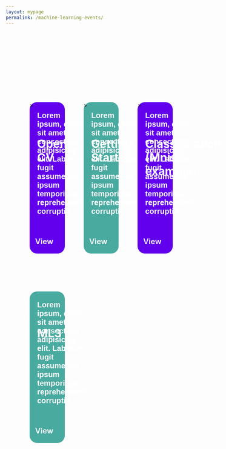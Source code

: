 ```yaml
---
layout: mypage
permalink: /machine-learning-events/
---
```


<style>
    .event-container{
        margin-top: 200px;
        display: grid;
        grid-template-columns: 1fr 1fr 1fr;
        max-width: 75%;
        column-gap: 50px;
        row-gap: 100px;
        margin-left: auto;
        margin-right: auto;
    }
    .event-container .box-event{
        grid-column: auto;
        width: 100%;
        height: 400px;
        border-radius: 20px;
        justify-content: center;
        position: relative;
    }
    .box-event h1{
        position: absolute;
        top: 50px;
        left: 20px;
        color: #ffffff;
        font-size: 30px;
    }
    .box-event p{
        position: absolute;
        bottom: 80px;
        left: 20px;
        color: #ffffff;
        font-weight: 600;
        font-size: 20px;
        font-family: Arial, Helvetica, sans-serif;
        padding-right: 20px;
    }
    .box-event i{
        position: absolute;
        bottom: 20px;
        right: 100px;
        color: #ffffff;
        font-size: 40px;
    animation: right 2s ease infinite;
    }

    @keyframes right{
        0%,20%,50%,80%,100%{
            transform: translateX(0);
        }
        40%{
            transform: translateX(-30px);
        }
        60%{
            transform: translateX(-15px);
        }
    }
    .box-event a{
        position: absolute;
        right: 30px;
        bottom: 20px;
        font-size: 20px;
        color: #ffffff;
        text-decoration: none;
        font-weight: 600;
    }
    .box-event:nth-child(odd){
        background-color: #6200ee;
    }
    .box-event:nth-child(even){
        background-color: #49aaa0;
    }

    @media(max-width: 767px){
        .event-container{
        margin-top: 100px;
        display: grid;
        grid-template-columns: 1fr;
        max-width: 80%;
        row-gap: 20px;
        }
        .box-event h1{
            font-size: 25px;
        }
        .box-event p{
            font-size: 20px;
        }
    }
</style>

<div class="event-container">
    <div class="box-event">
        <h1>Open CV </h1>
        <p>Lorem ipsum, dolor sit amet consectetur adipisicing elit. Laborum fugit assumenda ipsum temporibus reprehenderit corrupti?</p>>
        <i class="fa fa-angle-right"></i><a href="/events/gaming-using-python">View</a>
    </div>
    <div class="box-event">
        <h1>Getting Started</h1>
        <p>Lorem ipsum, dolor sit amet consectetur adipisicing elit. Laborum fugit assumenda ipsum temporibus reprehenderit corrupti?</p>>
        <i class="fa fa-angle-right"></i><a href="/events/gaming-using-python">View</a>
    </div>
    <div class="box-event">
        <h1>Classification (Mnist example)</h1>
        <p>Lorem ipsum, dolor sit amet consectetur adipisicing elit. Laborum fugit assumenda ipsum temporibus reprehenderit corrupti?</p>>
        <i class="fa fa-angle-right"></i><a href="/events/gaming-using-python">View</a>
    </div>
    <div class="box-event">
        <h1>ML3</h1>
        <p>Lorem ipsum, dolor sit amet consectetur adipisicing elit. Laborum fugit assumenda ipsum temporibus reprehenderit corrupti?</p>
        <i class="fa fa-angle-right"></i><a href="/events/gaming-using-python">View</a>
    </div>
</div>
